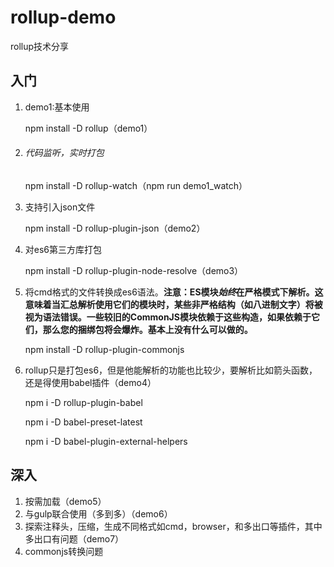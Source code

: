 # rollup-demo
rollup技术分享
## 入门

1. demo1:基本使用

   npm install -D rollup（demo1）

2. ###### 代码监听，实时打包

   npm install -D rollup-watch（npm run demo1_watch）

3. 支持引入json文件

   npm install -D rollup-plugin-json（demo2）

4. 对es6第三方库打包

   npm install -D rollup-plugin-node-resolve（demo3）

5. 将cmd格式的文件转换成es6语法。**注意：ES模块*始终*在严格模式下解析。这意味着当汇总解析使用它们的模块时，某些非严格结构（如八进制文字）将被视为语法错误。一些较旧的CommonJS模块依赖于这些构造，如果依赖于它们，那么您的捆绑包将会爆炸。基本上没有什么可以做的。**

   npm install -D rollup-plugin-commonjs

6. rollup只是打包es6，但是他能解析的功能也比较少，要解析比如箭头函数，还是得使用babel插件（demo4）

   npm i -D rollup-plugin-babel

   npm i -D babel-preset-latest

   npm i -D babel-plugin-external-helpers






## 深入

1. 按需加载（demo5）
2. 与gulp联合使用（多到多）（demo6）
3. 探索注释头，压缩，生成不同格式如cmd，browser，和多出口等插件，其中多出口有问题（demo7）
4. commonjs转换问题
